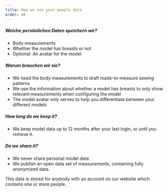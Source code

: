 ```yaml
---
title: How we use your people data
order: 40
---
```


##### Welche persönlichen Daten speichern wir?

- Body measurements
- Whether the model has breasts or not
- Optional: An avatar for the model

##### Warum brauchen wir sie?

- We need the body measurements to draft made-to-measure sewing patterns
- We use the information about whether a model has breasts to only show relevant measurements when configuring the model
- The model avatar only serves to help you differentiate between your different models

##### How long do we keep it?

- We keep model data up to 12 months after your last login, or until you remove it.

##### Do we share it?

- We never share personal model data
- We publish an open data set of measurements, containing fully anonymized data.

<Note>
This data is stored for anybody with an account on our website which contains one or more people.
</Note>

